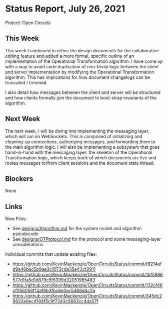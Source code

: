 # Status Report, July 26, 2021
Project: Open Circuits

## This Week
This week I continued to refine the design documents for the collaborative editing feature and added a more formal, specific outline of an implementation of the Operational Transformation algorithm.  I have come up with a way to avoid code duplication of non-trivial logic between the client and server implementation by modifying the Operational Transformation algorithm.  This has implications for how document changelogs can be truncated / trimmed.

I also detail how messages between the client and server will be structured and how clients formally join the document to boot-strap invariants of the algorithm.

## Next Week
The next week, I will be diving into implementing the messaging layer, which will run on WebSockets.  This is composed of initializing and cleaning-up connections, authorizing messages, and forwarding them to the main algorithm logic.  I will also be implementing a subsystem that goes hand-in-hand with the messaging layer: the skeleton of the Operational Transformation logic, which keeps track of which documents are live and routes messages to/from client sessions and the document state thread.


## Blockers
None

## Links
New Files:
- See [designs/Algorithm.md](https://github.com/KevinMackenzie/OpenCircuitsStatus/blob/345dc28622e8ec4184f5c9f7343c5662cc4da57f/designs/Algorithm.md) for the system model and algorithm pseudocode
- See [designs/OTProtocol.md](https://github.com/KevinMackenzie/OpenCircuitsStatus/blob/345dc28622e8ec4184f5c9f7343c5662cc4da57f/designs/OTProtocol.md) for the protocol and some messaging-layer considerations

Individual commits that update existing files:
- https://github.com/KevinMackenzie/OpenCircuitsStatus/commit/f8214afd9a46bac5b9ae3c1073cda35e43cf2911
- https://github.com/KevinMackenzie/OpenCircuitsStatus/commit/1bf5886577d1fa5d1d879c9f5399d32051965483
- https://github.com/KevinMackenzie/OpenCircuitsStatus/commit/132cf46cf056056f14af9b3fbc6e3ac5468d4c2a
- https://github.com/KevinMackenzie/OpenCircuitsStatus/commit/345dc28622e8ec4184f5c9f7343c5662cc4da57f
